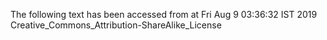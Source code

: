 The following text has been accessed from at Fri Aug 9 03:36:32 IST 2019
Creative_Commons_Attribution-ShareAlike_License
